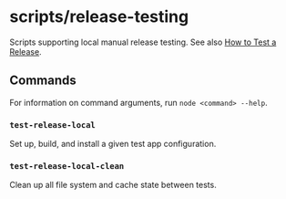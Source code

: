 # scripts/release-testing

Scripts supporting local manual release testing. See also [How to Test a Release](https://reactnative.dev/contributing/release-testing).

## Commands

For information on command arguments, run `node <command> --help`.

### `test-release-local`

Set up, build, and install a given test app configuration.

### `test-release-local-clean`

Clean up all file system and cache state between tests.

